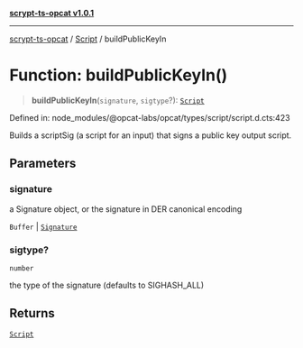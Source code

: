 [**scrypt-ts-opcat v1.0.1**](../../../README.md)

***

[scrypt-ts-opcat](../../../README.md) / [Script](../README.md) / buildPublicKeyIn

# Function: buildPublicKeyIn()

> **buildPublicKeyIn**(`signature`, `sigtype`?): [`Script`](../../../classes/Script.md)

Defined in: node\_modules/@opcat-labs/opcat/types/script/script.d.cts:423

Builds a scriptSig (a script for an input) that signs a public key output script.

## Parameters

### signature

a Signature object, or the signature in DER canonical encoding

`Buffer` | [`Signature`](../../crypto/classes/Signature.md)

### sigtype?

`number`

the type of the signature (defaults to SIGHASH_ALL)

## Returns

[`Script`](../../../classes/Script.md)

